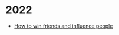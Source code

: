 # 2022


 - [How to win friends and influence people](How%20to%20win%20friends%20and%20influence%20people/index.md)
    
